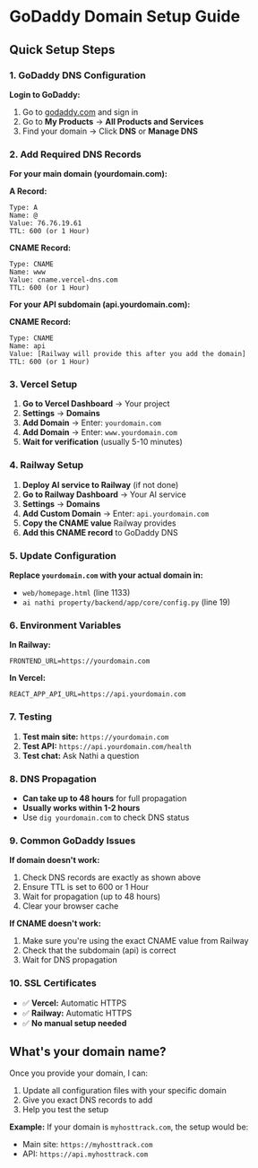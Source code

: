 # GoDaddy Domain Setup Guide

## Quick Setup Steps

### 1. GoDaddy DNS Configuration

**Login to GoDaddy:**
1. Go to [godaddy.com](https://godaddy.com) and sign in
2. Go to **My Products** → **All Products and Services**
3. Find your domain → Click **DNS** or **Manage DNS**

### 2. Add Required DNS Records

**For your main domain (yourdomain.com):**

**A Record:**
```
Type: A
Name: @
Value: 76.76.19.61
TTL: 600 (or 1 Hour)
```

**CNAME Record:**
```
Type: CNAME
Name: www
Value: cname.vercel-dns.com
TTL: 600 (or 1 Hour)
```

**For your API subdomain (api.yourdomain.com):**

**CNAME Record:**
```
Type: CNAME
Name: api
Value: [Railway will provide this after you add the domain]
TTL: 600 (or 1 Hour)
```

### 3. Vercel Setup

1. **Go to Vercel Dashboard** → Your project
2. **Settings** → **Domains**
3. **Add Domain** → Enter: `yourdomain.com`
4. **Add Domain** → Enter: `www.yourdomain.com`
5. **Wait for verification** (usually 5-10 minutes)

### 4. Railway Setup

1. **Deploy AI service to Railway** (if not done)
2. **Go to Railway Dashboard** → Your AI service
3. **Settings** → **Domains**
4. **Add Custom Domain** → Enter: `api.yourdomain.com`
5. **Copy the CNAME value** Railway provides
6. **Add this CNAME record** to GoDaddy DNS

### 5. Update Configuration

**Replace `yourdomain.com` with your actual domain in:**
- `web/homepage.html` (line 1133)
- `ai nathi property/backend/app/core/config.py` (line 19)

### 6. Environment Variables

**In Railway:**
```
FRONTEND_URL=https://yourdomain.com
```

**In Vercel:**
```
REACT_APP_API_URL=https://api.yourdomain.com
```

### 7. Testing

1. **Test main site:** `https://yourdomain.com`
2. **Test API:** `https://api.yourdomain.com/health`
3. **Test chat:** Ask Nathi a question

### 8. DNS Propagation

- **Can take up to 48 hours** for full propagation
- **Usually works within 1-2 hours**
- Use `dig yourdomain.com` to check DNS status

### 9. Common GoDaddy Issues

**If domain doesn't work:**
1. Check DNS records are exactly as shown above
2. Ensure TTL is set to 600 or 1 Hour
3. Wait for propagation (up to 48 hours)
4. Clear your browser cache

**If CNAME doesn't work:**
1. Make sure you're using the exact CNAME value from Railway
2. Check that the subdomain (api) is correct
3. Wait for DNS propagation

### 10. SSL Certificates

- ✅ **Vercel:** Automatic HTTPS
- ✅ **Railway:** Automatic HTTPS
- ✅ **No manual setup needed**

## What's your domain name?

Once you provide your domain, I can:
1. Update all configuration files with your specific domain
2. Give you exact DNS records to add
3. Help you test the setup

**Example:** If your domain is `myhosttrack.com`, the setup would be:
- Main site: `https://myhosttrack.com`
- API: `https://api.myhosttrack.com`
